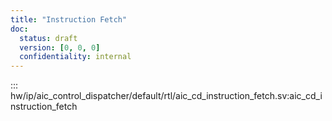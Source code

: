 ```yaml
---
title: "Instruction Fetch"
doc:
  status: draft
  version: [0, 0, 0]
  confidentiality: internal
---
```


::: hw/ip/aic_control_dispatcher/default/rtl/aic_cd_instruction_fetch.sv:aic_cd_instruction_fetch
